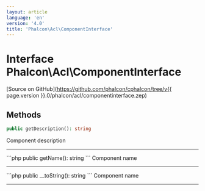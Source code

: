 ```yaml
---
layout: article
language: 'en'
version: '4.0'
title: 'Phalcon\Acl\ComponentInterface'
---
```

# Interface **Phalcon\Acl\ComponentInterface**

[Source on GitHub](https://github.com/phalcon/cphalcon/tree/v{{ page.version }}.0/phalcon/acl/componentinterface.zep)

## Methods
```php
public getDescription(): string
```
Component description
<hr/>
```php
public getName(): string
```
Component name
<hr/>
```php
public __toString(): string
```
Component name
<hr/>
